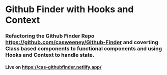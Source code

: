 # Github Finder with Hooks and Context
### Refactoring the Github Finder Repo https://github.com/casweeney/Github-Finder and coverting Class based components to functional components and using Hooks and Context to handle state.

#### Live on https://cas-githubfinder.netlify.app/
